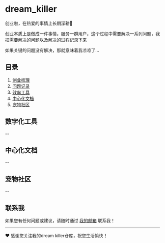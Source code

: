 # dream_killer

创业啦，在热爱的事情上长期深耕💪

创业本质上是做成一件事情，服务一群用户，这个过程中需要解决一系列问题，我把需要解决的问题以及解决的过程记录下来

如果关键的问题没有解决，那就意味着我凉凉了...



## 目录

1. [创业梳理](./创业梳理.md)
2. [问题记录](./问题记录.md)
3. [效率工具](./效率工具.md)
4. [中心化文档](./中心化文档.md)
5. [宠物社区](./宠物社区.md)


## 数字化工具

--

## 中心化文档

--

## 宠物社区

--


## 联系我

如果您有任何问题或建议，请随时通过 [我的邮箱](mailto:szqworking@gmail.com) 联系我！

---

:heart: 感谢您关注我的dream killer仓库，祝您生活愉快！
